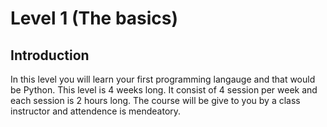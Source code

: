 # Level 1 (The basics)

## Introduction
In this level you will learn your first programming langauge and that would be Python. This level is 4 weeks long. It consist of 4 session per week and each session is 2 hours long.
The course will be give to you by a class instructor and attendence is mendeatory.






